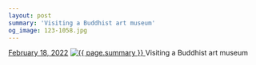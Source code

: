 ```yaml
---
layout: post
summary: 'Visiting a Buddhist art museum'
og_image: 123-1058.jpg
---
```


<p>
  <time>
    <a href="/123">February 18, 2022</a>
  </time>
  <a href="/123">
    <img src="{{ site.assets_url }}/123-529.jpg" srcset="{{ site.assets_url }}/123-265.jpg 265w, {{ site.assets_url }}/123-529.jpg 529w, {{ site.assets_url }}/123-794.jpg 794w, {{ site.assets_url }}/123-1058.jpg 1058w" sizes="(min-width: 700px) 50vw, calc(100vw - 2rem)" alt="{{ page.summary }}" />
  </a>
  <span>Visiting a Buddhist art museum</span>
</p>
